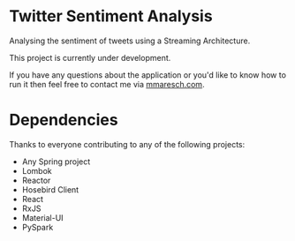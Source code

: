 # Twitter Sentiment Analysis
Analysing the sentiment of tweets using a Streaming Architecture.

This project is currently under development.

If you have any questions about the application or you'd like to know how to run it then feel free to contact me via [mmaresch.com](http://mmaresch.com).

# Dependencies
Thanks to everyone contributing to any of the following projects:
- Any Spring project
- Lombok
- Reactor
- Hosebird Client
- React
- RxJS
- Material-UI
- PySpark
